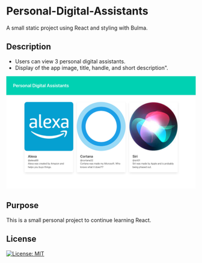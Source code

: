 # Personal-Digital-Assistants
A small static project using React and styling with Bulma.

## Description
- Users can view 3 personal digital assistants.
- Display of the app image, title, handle, and short description".

![appScreenShot](./pdas/Assets/appScreenShot.png)

## Purpose
This is a small personal project to continue learning React.

## License
[![License: MIT](https://img.shields.io/badge/License-MIT-yellow.svg)](https://opensource.org/licenses/MIT)
